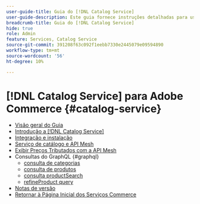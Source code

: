 ```yaml
---
user-guide-title: Guia do [!DNL Catalog Service]
user-guide-description: Este guia fornece instruções detalhadas para usar o  [!DNL Catalog Service] for Adobe Commerce.
breadcrumb-title: Guia do [!DNL Catalog Service]
hide: true
role: Admin
feature: Services, Catalog Service
source-git-commit: 391208f63c092f1eebb7330e2445079e09594890
workflow-type: tm+mt
source-wordcount: '56'
ht-degree: 10%

---
```


# [!DNL Catalog Service] para Adobe Commerce {#catalog-service}

- [Visão geral do Guia](guide-overview.md)
- [Introdução a  [!DNL Catalog Service]](overview.md)
- [Integração e instalação](installation.md)
- [Serviço de catálogo e API Mesh](mesh.md)
- [Exibir Preços Tributados com a API Mesh](taxes.md)
- Consultas do GraphQL {#graphql}
   - [consulta de categorias](https://developer.adobe.com/commerce/services/graphql/catalog-service/categories/)
   - [consulta de produtos](https://developer.adobe.com/commerce/services/graphql/catalog-service/products/)
   - [consulta productSearch](https://developer.adobe.com/commerce/services/graphql/live-search/product-search/)
   - [refineProduct query](https://developer.adobe.com/commerce/services/graphql/catalog-service/refine-product/)
- [Notas de versão](release-notes.md)
- [Retornar à Página Inicial dos Serviços Commerce](https://experienceleague.adobe.com/en/docs/commerce-merchant-services/user-guides/home)

